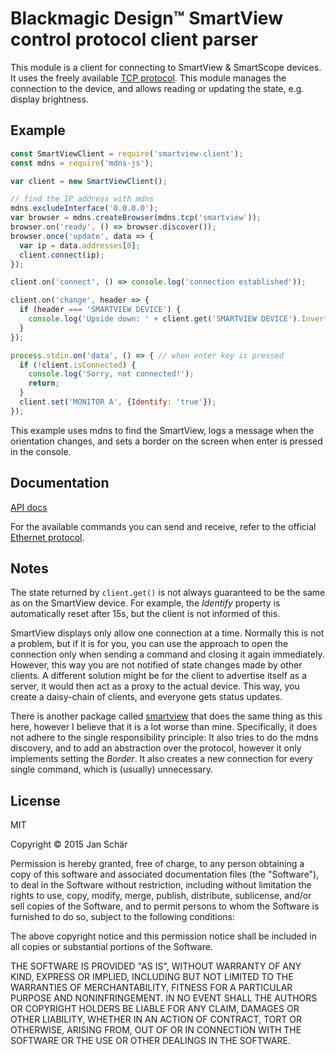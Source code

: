 # Blackmagic Design™ SmartView control protocol client parser

This module is a client for connecting to SmartView & SmartScope devices.
It uses the freely available [TCP protocol](http://documents.blackmagicdesign.com/SmartView/2014-12-01/SmartView_Manual.pdf#page=30).
This module manages the connection to the device, and allows reading or updating the state, e.g. display brightness.

## Example

```js
const SmartViewClient = require('smartview-client');
const mdns = require('mdns-js');

var client = new SmartViewClient();

// find the IP address with mdns
mdns.excludeInterface('0.0.0.0');
var browser = mdns.createBrowser(mdns.tcp('smartview'));
browser.on('ready', () => browser.discover());
browser.once('update', data => {
  var ip = data.addresses[0];
  client.connect(ip);
});

client.on('connect', () => console.log('connection established'));

client.on('change', header => {
  if (header === 'SMARTVIEW DEVICE') {
    console.log('Upside down: ' + client.get('SMARTVIEW DEVICE').Inverted);
  }
});

process.stdin.on('data', () => { // when enter key is pressed
  if (!client.isConnected) {
    console.log('Sorry, not connected!');
    return;
  }
  client.set('MONITOR A', {Identify: 'true'});
});
```

This example uses mdns to find the SmartView, logs a message when the orientation changes,
and sets a border on the screen when enter is pressed in the console.

## Documentation

[API docs](api.md)

For the available commands you can send and receive, refer to the official
[Ethernet protocol](http://documents.blackmagicdesign.com/SmartView/2014-12-01/SmartView_Manual.pdf#page=30).

## Notes

The state returned by `client.get()` is not always guaranteed to be the same as on the SmartView device.
For example, the *Identify* property is automatically reset after 15s, but the client is not informed of this.

SmartView displays only allow one connection at a time.
Normally this is not a problem, but if it is for you, you can use the approach to open the connection only when sending a command and closing it again immediately.
However, this way you are not notified of state changes made by other clients.
A different solution might be for the client to advertise itself as a server, it would then act as a proxy to the actual device.
This way, you create a daisy-chain of clients, and everyone gets status updates.

There is another package called [smartview](https://www.npmjs.com/package/smartview) that does the same thing as this here, however I believe that it is a lot worse than mine.
Specifically, it does not adhere to the single responsibility principle:
It also tries to do the mdns discovery, and to add an abstraction over the protocol, however it only implements setting the *Border*.
It also creates a new connection for every single command, which is (usually) unnecessary.

## License

MIT

Copyright © 2015 Jan Schär

Permission is hereby granted, free of charge, to any person obtaining a copy
of this software and associated documentation files (the "Software"), to deal
in the Software without restriction, including without limitation the rights
to use, copy, modify, merge, publish, distribute, sublicense, and/or sell
copies of the Software, and to permit persons to whom the Software is
furnished to do so, subject to the following conditions:

The above copyright notice and this permission notice shall be included in
all copies or substantial portions of the Software.

THE SOFTWARE IS PROVIDED "AS IS", WITHOUT WARRANTY OF ANY KIND, EXPRESS OR
IMPLIED, INCLUDING BUT NOT LIMITED TO THE WARRANTIES OF MERCHANTABILITY,
FITNESS FOR A PARTICULAR PURPOSE AND NONINFRINGEMENT.  IN NO EVENT SHALL THE
AUTHORS OR COPYRIGHT HOLDERS BE LIABLE FOR ANY CLAIM, DAMAGES OR OTHER
LIABILITY, WHETHER IN AN ACTION OF CONTRACT, TORT OR OTHERWISE, ARISING FROM,
OUT OF OR IN CONNECTION WITH THE SOFTWARE OR THE USE OR OTHER DEALINGS IN
THE SOFTWARE.
